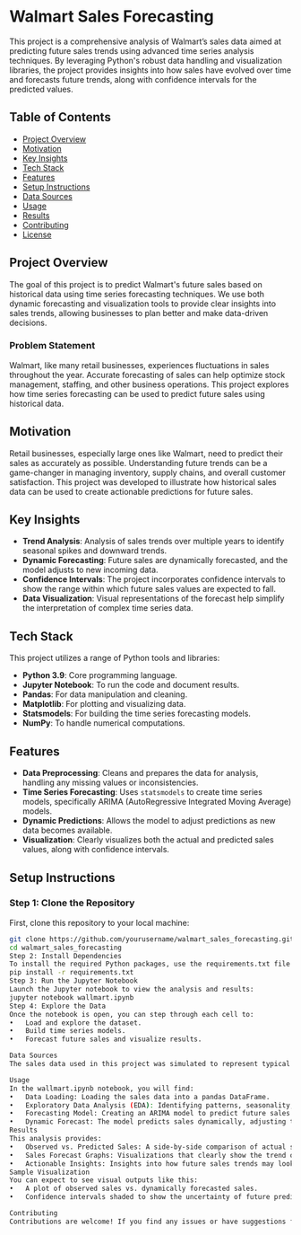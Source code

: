 # Walmart Sales Forecasting

This project is a comprehensive analysis of Walmart’s sales data aimed at predicting future sales trends using advanced time series analysis techniques. By leveraging Python's robust data handling and visualization libraries, the project provides insights into how sales have evolved over time and forecasts future trends, along with confidence intervals for the predicted values.

## Table of Contents
- [Project Overview](#project-overview)
- [Motivation](#motivation)
- [Key Insights](#key-insights)
- [Tech Stack](#tech-stack)
- [Features](#features)
- [Setup Instructions](#setup-instructions)
- [Data Sources](#data-sources)
- [Usage](#usage)
- [Results](#results)
- [Contributing](#contributing)
- [License](#license)

## Project Overview
The goal of this project is to predict Walmart's future sales based on historical data using time series forecasting techniques. We use both dynamic forecasting and visualization tools to provide clear insights into sales trends, allowing businesses to plan better and make data-driven decisions.

### Problem Statement
Walmart, like many retail businesses, experiences fluctuations in sales throughout the year. Accurate forecasting of sales can help optimize stock management, staffing, and other business operations. This project explores how time series forecasting can be used to predict future sales using historical data.

## Motivation
Retail businesses, especially large ones like Walmart, need to predict their sales as accurately as possible. Understanding future trends can be a game-changer in managing inventory, supply chains, and overall customer satisfaction. This project was developed to illustrate how historical sales data can be used to create actionable predictions for future sales.

## Key Insights
- **Trend Analysis**: Analysis of sales trends over multiple years to identify seasonal spikes and downward trends.
- **Dynamic Forecasting**: Future sales are dynamically forecasted, and the model adjusts to new incoming data.
- **Confidence Intervals**: The project incorporates confidence intervals to show the range within which future sales values are expected to fall.
- **Data Visualization**: Visual representations of the forecast help simplify the interpretation of complex time series data.

## Tech Stack
This project utilizes a range of Python tools and libraries:
- **Python 3.9**: Core programming language.
- **Jupyter Notebook**: To run the code and document results.
- **Pandas**: For data manipulation and cleaning.
- **Matplotlib**: For plotting and visualizing data.
- **Statsmodels**: For building the time series forecasting models.
- **NumPy**: To handle numerical computations.

## Features
- **Data Preprocessing**: Cleans and prepares the data for analysis, handling any missing values or inconsistencies.
- **Time Series Forecasting**: Uses `statsmodels` to create time series models, specifically ARIMA (AutoRegressive Integrated Moving Average) models.
- **Dynamic Predictions**: Allows the model to adjust predictions as new data becomes available.
- **Visualization**: Clearly visualizes both the actual and predicted sales values, along with confidence intervals.

## Setup Instructions

### Step 1: Clone the Repository
First, clone this repository to your local machine:
```bash
git clone https://github.com/yourusername/walmart_sales_forecasting.git
cd walmart_sales_forecasting
Step 2: Install Dependencies
To install the required Python packages, use the requirements.txt file provided:
pip install -r requirements.txt
Step 3: Run the Jupyter Notebook
Launch the Jupyter notebook to view the analysis and results:
jupyter notebook wallmart.ipynb
Step 4: Explore the Data
Once the notebook is open, you can step through each cell to:
•	Load and explore the dataset.
•	Build time series models.
•	Forecast future sales and visualize results.

Data Sources
The sales data used in this project was simulated to represent typical retail sales, but can easily be adapted for real-world Walmart sales data. If you have real data, you can replace the existing dataset with your own by following the data structure outlined in the notebook.

Usage
In the wallmart.ipynb notebook, you will find:
•	Data Loading: Loading the sales data into a pandas DataFrame.
•	Exploratory Data Analysis (EDA): Identifying patterns, seasonality, and anomalies in the sales data.
•	Forecasting Model: Creating an ARIMA model to predict future sales.
•	Dynamic Forecast: The model predicts sales dynamically, adjusting to new data as it arrives.
Results
This analysis provides:
•	Observed vs. Predicted Sales: A side-by-side comparison of actual sales versus forecasted sales.
•	Sales Forecast Graphs: Visualizations that clearly show the trend of future sales, with shaded regions indicating confidence intervals.
•	Actionable Insights: Insights into how future sales trends may look, which can inform decision-making for stock management and business operations.
Sample Visualization
You can expect to see visual outputs like this:
•	A plot of observed sales vs. dynamically forecasted sales.
•	Confidence intervals shaded to show the uncertainty of future predictions.

Contributing
Contributions are welcome! If you find any issues or have suggestions for improvements, feel free to open a pull request or issue. Please make sure to follow the contribution guidelines when doing so

